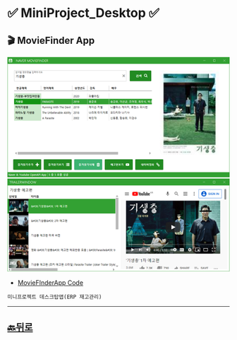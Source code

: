 # ✅ MiniProject_Desktop ✅ 

## 🎬 MovieFinder App 
![MovieFinderApp](WpfMiniProject/MovieFinder.png "MovieFinder")  
![MovieFinderApp](WpfMiniProject/MovieFinder2.png "MovieFinder")
* [MovieFInderApp Code](https://github.com/JaehyeonHeo/MiniProject_Desktop/tree/main/WpfMiniProject/NaverMovieFinderApp "소스코드")  

```
미니프로젝트 데스크탑앱(ERP 재고관리)
```


_____________________________________________
## [🔙뒤로]( https://github.com/JaehyeonHeo)
